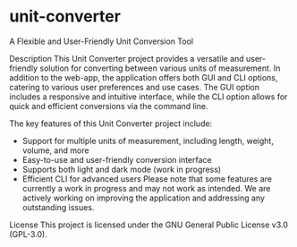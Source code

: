 # unit-converter
A Flexible and User-Friendly Unit Conversion Tool

Description
This Unit Converter project provides a versatile and user-friendly solution for converting between various units of measurement. In addition to the web-app, the application offers both GUI and CLI options, catering to various user preferences and use cases. The GUI option includes a responsive and intuitive interface, while the CLI option allows for quick and efficient conversions via the command line.

The key features of this Unit Converter project include:

- Support for multiple units of measurement, including length, weight, volume, and more
- Easy-to-use and user-friendly conversion interface
- Supports both light and dark mode (work in progress)
- Efficient CLI for advanced users
Please note that some features are currently a work in progress and may not work as intended. We are actively working on improving the application and addressing any outstanding issues.

License
This project is licensed under the GNU General Public License v3.0 (GPL-3.0).
